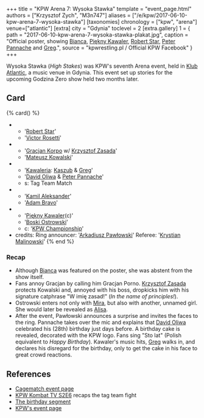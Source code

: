 +++
title = "KPW Arena 7: Wysoka Stawka"
template = "event_page.html"
authors = ["Krzysztof Zych", "M3n747"]
aliases = ["/e/kpw/2017-06-10-kpw-arena-7-wysoka-stawka"]
[taxonomies]
chronology = ["kpw", "arena"]
venue=["atlantic"]
[extra]
city = "Gdynia"
toclevel = 2
[extra.gallery]
1 = { path = "2017-06-10-kpw-arena-7-wysoka-stawka-plakat.jpg", caption = "Official poster, showing [Bianca](@/w/bianca.md), [Piękny Kawaler](@/w/piekny-kawaler.md), [Robert Star](@/w/robert-star.md), [Peter Pannache](@/w/peter-pannache.md) and [Greg](@/w/greg.md).", source = "kpwrestling.pl / Official KPW Facebook" }
+++

Wysoka Stawka (_High Stakes_) was KPW's seventh Arena event, held in [Klub Atlantic](@/v/atlantic-nh-gdynia.md), a music venue in Gdynia. This event set up stories for the upcoming Godzina Zero show held two months later.

## Card

{% card() %}
- - '[Robert Star](@/w/robert-star.md)'
  - '[Victor Rosetti](@/w/rosetti.md)'
- - '[Gracjan Korpo](@/w/gracjan-korpo.md) w/ [Krzysztof Zasada](@/w/krzysztof-zasada.md)'
  - '[Mateusz Kowalski](@/w/mateusz-kakareko.md)'
- - '[Kawaleria](@/tt/kawaleria.md): [Kaszub](@/w/kaszub.md) & [Greg](@/w/greg.md)'
  - '[David Oliwa](@/w/david-oliwa.md) & [Peter Pannache](@/w/peter-pannache.md)'
  - s: Tag Team Match
- - '[Kamil Aleksander](@/w/kamil-aleksander.md)'
  - '[Adam Bravo](@/w/adam-bravo.md)'
- - '[Piękny Kawaler](@/w/piekny-kawaler.md)(c)'
  - '[Boski Ostrowski](@/w/ostrowski.md)'
  - c: '[KPW Championship](@/c/kpw-championship.md)'
- credits:
    Ring announcer: '[Arkadiusz Pawłowski](@/w/pan-pawlowski.md)'
    Referee: '[Krystian Malinowski](@/w/krystian-malinowski.md)'
{% end %}

### Recap

* Although [Bianca](@/w/bianca.md) was featured on the poster, she was abstent from the show itself.
* Fans annoy Gracjan by calling him Gracjan Porno. [Krzysztof Zasada](@/w/krzysztof-zasada.md) protects Kowalski and, annoyed with his boss, dropkicks him with his signature catphrase "W imię zasad!" (_In the name of principles!_).
* Ostrowski enters not only with [Mira](@/w/mira.md), but also with another, unnamed girl. She would later be revealed as [Alisa](@/w/alisa.md).
* After the event, Pawłowski announces a surprise and invites the faces to the ring. Pannache takes over the mic and explains that [David Oliwa](@/w/david-oliwa.md) celebrated his (28th) birthday just days before. A birthday cake is revealed, decorated with the KPW logo. Fans sing "Sto lat" (Polish equivalent to _Happy Birthday_). Kawaler's music hits, [Greg](@/w/greg.md) walks in, and declares his disregard for the birthday, only to get the cake in his face to great crowd reactions.

## References

* [Cagematch event page](https://www.cagematch.net/?id=1&nr=175307)
* [KPW Kombat TV S2E6](https://youtu.be/A1SwySwa0Nc) recaps the tag team fight
* [The birthday segment](https://www.youtube.com/watch?v=vxFw81Ml6d0)
* [KPW's event page](https://kpwrestling.pl/events/kpw-arena-7/)
